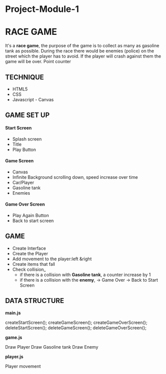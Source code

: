# Project-Module-1
# RACE GAME

It's a **race game**, the purpose of the game is to collect as many as gasoline tank as possible. During the race there would be enemies (police) on the street which the player has to avoid. If the player will crash against them the game will be over. Point counter

## TECHNIQUE

- HTML5
- CSS
- Javascript - Canvas

## **GAME SET UP**

#### Start Screen

- Splash screen
- Title
- Play Button

#### Game Screen

- Canvas
- Infinite Background scrolling down, speed increase over time
- Car/Player
- Gasoline tank
- Enemies

#### Game Over Screen

- Play Again Button
- Back to start screen

## GAME

- Create Interface
- Create the Player
- Add movement to the player:left &right
- Create items that fall
- Check collision\_
  - if there is a collision with **Gasoline tank**, a counter increase by 1
  - if there is a collision with the **enemy**, -> Game Over -> Back to Start Screen

## DATA STRUCTURE

**main.js**

createStartScreen();
createGameScreen();
createGameOverScreen();
deleteStartScreen();
deleteGameScreen();
deleteGameOverScreen();

**game.js**

Draw Player
Draw Gasoline tank
Draw Enemy

**player.js**

Player movement
